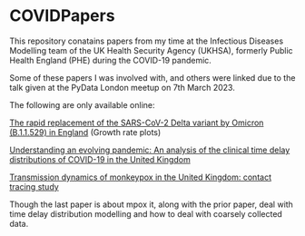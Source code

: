 # COVIDPapers
This repository conatains papers from my time at the Infectious Diseases Modelling team of the UK Health Security Agency (UKHSA), formerly Public Health England (PHE) during the COVID-19 pandemic.

Some of these papers I was involved with, and others were linked due to the talk given at the PyData London meetup on 7th March 2023.

The following are only available online:

[The rapid replacement of the SARS-CoV-2 Delta variant by Omicron (B.1.1.529) in England](https://www.science.org/doi/10.1126/scitranslmed.abo5395) (Growth rate plots)

[Understanding an evolving pandemic: An analysis of the clinical time delay distributions of COVID-19 in the United Kingdom](https://journals.plos.org/plosone/article?id=10.1371/journal.pone.0257978)

[Transmission dynamics of monkeypox in the United Kingdom: contact tracing study](https://www.bmj.com/content/379/bmj-2022-073153)

Though the last paper is about mpox it, along with the prior paper, deal with time delay distribution modelling and how to deal with coarsely collected data.
